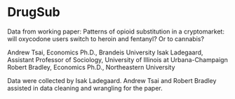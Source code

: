 # DrugSub

Data from working paper:
Patterns of opioid substitution in a cryptomarket: will oxycodone users switch to heroin and fentanyl? Or to cannabis?

Andrew Tsai, Economics Ph.D., Brandeis University
Isak Ladegaard, Assistant Professor of Sociology, University of Illinois at Urbana-Champaign 
Robert Bradley, Economics Ph.D., Northeastern University

Data were collected by Isak Ladegaard. Andrew Tsai and Robert Bradley assisted in data cleaning and wrangling for the paper.

